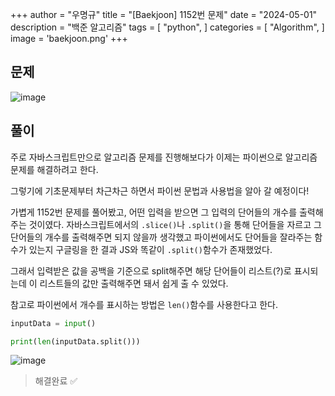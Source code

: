 +++
author = "우명규"
title = "[Baekjoon] 1152번 문제"
date = "2024-05-01"
description = "백준 알고리즘"
tags = [
    "python",
]
categories = [
    "Algorithm",
]
image = 'baekjoon.png'
+++

<!--more-->

## 문제

![image](https://github.com/myeongcode/myeongcode.github.io/assets/67165016/0d0f077c-5daf-463c-87c7-142d7e6e041d)

## 풀이

주로 자바스크립트만으로 알고리즘 문제를 진행해보다가 이제는 파이썬으로 알고리즘 문제를 해결하려고 한다.

그렇기에 기초문제부터 차근차근 하면서 파이썬 문법과 사용법을 알아 갈 예정이다!

가볍게 1152번 문제를 풀어봤고, 어떤 입력을 받으면 그 입력의 단어들의 개수를 출력해주는 것이였다.
자바스크립트에서의 `.slice()`나 `.split()`을 통해 단어들을 자르고 그 단어들의 개수를 출력해주면 되지 않을까 생각했고 파이썬에서도 단어들을 잘라주는 함수가 있는지 구글링을 한 결과 JS와 똑같이 `.split()`함수가 존재했었다.

그래서 입력받은 값을 공백을 기준으로 split해주면 해당 단어들이 리스트(?)로 표시되는데 이 리스트들의 값만 출력해주면 돼서 쉽게 출 수 있었다.

참고로 파이썬에서 개수를 표시하는 방법은 `len()`함수를 사용한다고 한다.

```python
inputData = input()

print(len(inputData.split()))
```

![image](https://github.com/myeongcode/myeongcode.github.io/assets/67165016/0093e56d-0f4b-40c9-a41f-4a83fbfe7439)

> 해결완료 ✅
